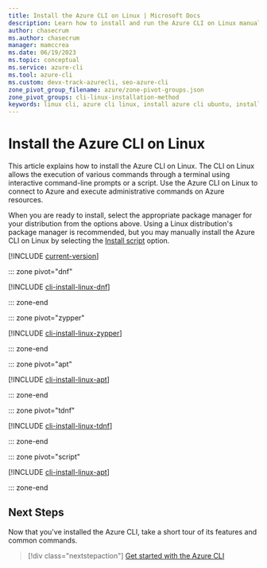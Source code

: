 ```yaml
---
title: Install the Azure CLI on Linux | Microsoft Docs
description: Learn how to install and run the Azure CLI on Linux manually. You can install the Azure CLI on Linux computers with one command or a step-by-step process.
author: chasecrum
ms.author: chasecrum
manager: mamccrea
ms.date: 06/19/2023
ms.topic: conceptual
ms.service: azure-cli
ms.tool: azure-cli
ms.custom: devx-track-azurecli, seo-azure-cli
zone_pivot_group_filename: azure/zone-pivot-groups.json
zone_pivot_groups: cli-linux-installation-method
keywords: linux cli, azure cli linux, install azure cli ubuntu, install azure cli linux
---
```


# Install the Azure CLI on Linux

This article explains how to install the Azure CLI on Linux. The CLI on Linux allows the execution of various commands through a terminal using interactive command-line prompts or a script. Use the Azure CLI on Linux to connect to Azure and execute administrative commands on Azure resources.

When you are ready to install, select the appropriate package manager for your distribution from the options above.  Using a Linux distribution's package manager is recommended, but you may manually install the Azure CLI on Linux by selecting the [Install script](?pivots=script) option.

[!INCLUDE [current-version](includes/current-version.md)]

::: zone pivot="dnf"

[!INCLUDE [cli-install-linux-dnf](includes/cli-install-linux-dnf.md)]

::: zone-end

::: zone pivot="zypper"

[!INCLUDE [cli-install-linux-zypper](includes/cli-install-linux-zypper.md)]

::: zone-end

::: zone pivot="apt"

[!INCLUDE [cli-install-linux-apt](includes/cli-install-linux-apt.md)]

::: zone-end

::: zone pivot="tdnf"

[!INCLUDE [cli-install-linux-tdnf](includes/cli-install-linux-tdnf.md)]

::: zone-end

::: zone pivot="script"

[!INCLUDE [cli-install-linux-apt](includes/cli-install-linux-script.md)]

::: zone-end

## Next Steps

Now that you've installed the Azure CLI, take a short tour of its features and common commands.

> [!div class="nextstepaction"]
> [Get started with the Azure CLI](get-started-with-azure-cli.md)
